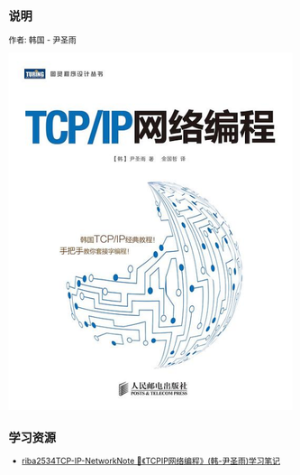 ## 说明

作者: 韩国 - 尹圣雨

![alt text](readme/assets/image.png)
## 学习资源

- [riba2534TCP-IP-NetworkNote 📘《TCPIP网络编程》(韩-尹圣雨)学习笔记](https://github.com/riba2534/TCP-IP-NetworkNote)